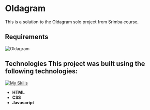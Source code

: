 # **Oldagram**

This is a solution to the Oldagram solo project from Srimba course.

## Requirements
![Oldagram](https://github.com/JosefKorba/Oldagram/assets/123871865/f831008e-8758-4dad-a3f6-c65d010c4fed)

## Technologies  This project was built using the following technologies:  
[![My Skills](https://skillicons.dev/icons?i=html,css,javascript)](https://skillicons.dev)  
- **HTML**
- **CSS**
- **Javascript**
